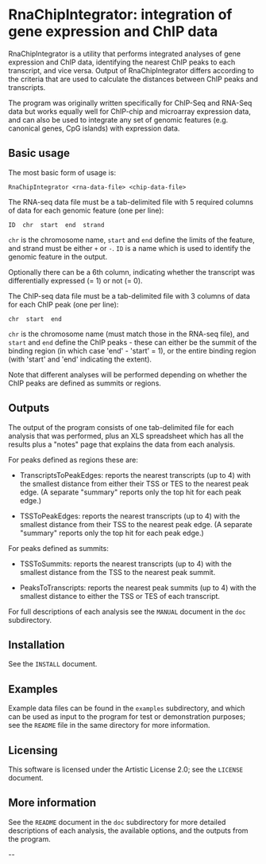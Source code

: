 RnaChipIntegrator: integration of gene expression and ChIP data
============================================================

RnaChipIntegrator is a utility that performs integrated analyses of gene expression
and ChIP data, identifying the nearest ChIP peaks to each transcript, and vice versa. 
Output of RnaChipIntegrator differs according to the criteria that  are used to 
calculate the distances between ChIP peaks and transcripts.

The program was originally written specifically for ChIP-Seq and RNA-Seq data but works
equally well for ChIP-chip and microarray expression data, and can also be used to integrate
any set of genomic features (e.g. canonical genes, CpG islands) with expression data.

Basic usage
-----------

The most basic form of usage is:

    RnaChipIntegrator <rna-data-file> <chip-data-file>

The RNA-seq data file must be a tab-delimited file with 5 required columns of data for each
genomic feature (one per line):

    ID  chr  start  end  strand

`chr` is the chromosome name, `start` and `end` define the limits of the feature,
and strand must be either `+` or `-`. `ID` is a name which is used to identify the
genomic feature in the output.

Optionally there can be a 6th column, indicating whether the transcript was
differentially expressed (= 1) or not (= 0).

The ChIP-seq data file must be a tab-delimited file with 3 columns of data for each
ChIP peak (one per line):

    chr  start  end

`chr` is the chromosome name (must match those in the RNA-seq file), and `start`
and `end` define the ChIP peaks - these can either be the summit of the binding region 
(in which case 'end' - 'start' = 1), or the entire binding region (with 'start' and 
'end' indicating the extent).

Note that different analyses will be performed depending on whether the ChIP peaks
are defined as summits or regions.

Outputs
-------

The output of the program consists of one tab-delimited file for each analysis that
was performed, plus an XLS spreadsheet which has all the results plus a "notes" page
that explains the data from each analysis.

For peaks defined as regions these are:

 * TranscriptsToPeakEdges: reports the nearest transcripts (up to 4) with the smallest
   distance from either their TSS or TES to the nearest peak edge.
   (A separate "summary" reports only the top hit for each peak edge.)

 * TSSToPeakEdges: reports the nearest transcripts (up to 4) with the smallest distance
   from their TSS to the nearest peak edge.
   (A separate "summary" reports only the top hit for each peak edge.)

For peaks defined as summits:

 * TSSToSummits: reports the nearest transcripts (up to 4) with the smallest distance
   from the TSS to the nearest peak summit.

 * PeaksToTranscripts: reports the nearest peak summits (up to 4) with the smallest
   distance to either the TSS or TES of each transcript.

For full descriptions of each analysis see the `MANUAL` document in the `doc`
subdirectory.

Installation
------------

See the `INSTALL` document.

Examples
--------

Example data files can be found in the `examples` subdirectory, and which can be used
as input to the program for test or demonstration purposes; see the `README` file in
the same directory for more information.

Licensing
---------

This software is licensed under the Artistic License 2.0; see the `LICENSE` document.

More information
----------------

See the `README` document in the `doc` subdirectory for more detailed descriptions of
each analysis, the available options, and the outputs from the program.

--